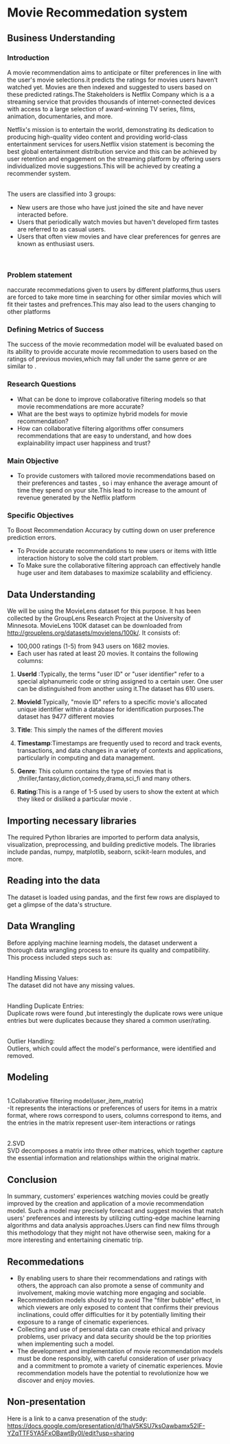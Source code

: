 # Movie Recommedation system
## Business Understanding
### Introduction<br>
A movie recommendation aims to anticipate or filter preferences in line with the user's  movie selections.it predicts the ratings for movies users haven’t watched yet. Movies are then indexed and suggested to users based on these predicted ratings.The Stakeholders is Netflix Company which is a a streaming service that provides thousands of internet-connected devices with access to a large selection of award-winning TV series, films, animation, documentaries, and more.

Netflix's mission is to entertain the world, demonstrating its dedication to producing high-quality video content and providing world-class entertainment services for users.Netflix vision statement is becoming the best global entertainment distribution service and this can be achieved by user retention and engagement on the streaming platform by offering users individualized movie suggestions.This will be achieved by creating a recommender system.

<br> 
The users are classified into 3 groups:

- New users are those who have just joined the site and have never interacted before.
- Users that periodically watch movies but haven't developed firm tastes are referred to as casual users.
- Users that often view movies and have clear preferences for genres are known as enthusiast users.
<br>

### Problem statement
naccurate recommedations given to users by different platforms,thus users are forced to take more time in searching for other similar movies which will fit their tastes and prefrences.This may also lead to the users changing to other platforms

### Defining Metrics of Success
The success of the movie recommedation model will be evaluated based on its ability to provide accurate movie recommedation to users based on the ratings of previous movies,which may fall under the same genre or are similar to .

### Research Questions
- What can be done to improve collaborative filtering models so that movie recommendations are more accurate?<br>
- What are the best ways to optimize hybrid models for movie recommendation?<br>
- How can collaborative filtering algorithms offer consumers recommendations that are easy to understand, and how does explainability impact user happiness and trust?

### Main Objective
- To provide customers with tailored movie recommendations based on their preferences and tastes , so i may enhance the average amount of time they spend on your site.This lead to increase to the amount of revenue generated by the Netflix platform

### Specific Objectives
 To Boost Recommendation Accuracy by cutting down on user preference prediction errors.<br>
- To Provide accurate recommendations to new users or items with little interaction history to solve the cold start problem.<br>
- To Make sure the collaborative filtering approach can effectively handle huge user and item databases to maximize scalability and efficiency.

## Data Understanding
We will be using the MovieLens dataset for this purpose. It has been collected by the GroupLens Research Project at the University of Minnesota. MovieLens 100K dataset can be downloaded from http://grouplens.org/datasets/movielens/100k/. It consists of:

- 100,000 ratings (1-5) from 943 users on 1682 movies.
- Each user has rated at least 20 movies.
It contains the following columns:

1. <b>UserId</b> :Typically, the terms "user ID" or "user identifier" refer to a special alphanumeric code or string assigned to a certain user. One user can be distinguished from another using it.The dataset has 610 users.

2. <b>MovieId</b>:Typically, "movie ID" refers to a specific movie's allocated unique identifier within a database for identification purposes.The dataset has 9477 different movies

3. <b>Title</b>: This simply the names of the different movies

4. <b>Timestamp</b>:Timestamps are frequently used to record and track events, transactions, and data changes in a variety of contexts and applications, particularly in computing and data management.

5. <b>Genre</b>: This column contains the type of movies that is ,thriller,fantasy,diction,comedy,drama,sci_fi and many others.

6. <b>Rating</b>:This is a range of 1-5 used by users to show the extent at which they liked or disliked a particular movie .

## Importing necessary libraries
The required Python libraries are imported to perform data analysis, visualization, preprocessing, and building predictive models. The libraries include pandas, numpy, matplotlib, seaborn, scikit-learn modules, and more.

## Reading into the data
The dataset is loaded using pandas, and the first few rows are displayed to get a glimpse of the data's structure.

## Data Wrangling
Before applying machine learning models, the dataset underwent a thorough data wrangling process to ensure its quality and compatibility. This process included steps such as:

<br>Handling Missing Values:</br> The dataset did not have any missing values.

<br>Handling Duplicate Entries: </br> Duplicate rows were found ,but interestingly the duplicate rows were unique entries but were duplicates because they shared a common user/rating.

<br>Outlier Handling: </br>Outliers, which could affect the model's performance, were identified and removed.

## Modeling

<br>1.Collaborative filtering model(user_item_matrix)</br>-It represents the interactions or preferences of users for items in a matrix format, where rows correspond to users, columns correspond to items, and the entries in the matrix represent user-item interactions or ratings

<br>2.SVD</br>SVD decomposes a matrix into three other matrices, which together capture the essential information and relationships within the original matrix.

## Conclusion
In summary, customers' experiences watching movies could be greatly improved by the creation and application of a movie recommendation model. Such a model may precisely forecast and suggest movies that match users' preferences and interests by utilizing cutting-edge machine learning algorithms and data analysis approaches.Users can find new films through this methodology that they might not have otherwise seen, making for a more interesting and entertaining cinematic trip. 

## Recommedations
- By enabling users to share their recommendations and ratings with others, the approach can also promote a sense of community and involvement, making movie watching more engaging and sociable.<br>
- Recommedation models should try to avoid The "filter bubble" effect, in which viewers are only exposed to content that confirms their previous inclinations, could offer difficulties for it by potentially limiting their exposure to a range of cinematic experiences. <br>
- Collecting and use of personal data can create ethical and privacy problems, user privacy and data security should be the top priorities when implementing such a model.
- The development and implementation of movie recommendation models must be done responsibly, with careful consideration of user privacy and a commitment to promote a variety of cinematic experiences. Movie recommendation models have the potential to revolutionize how we discover and enjoy movies.

## Non-presentation
Here is a link to a canva presenation of the study: https://docs.google.com/presentation/d/1haV5KSU7ksOawbamx52IF-YZqTTF5YA5FxOBawtBy0I/edit?usp=sharing